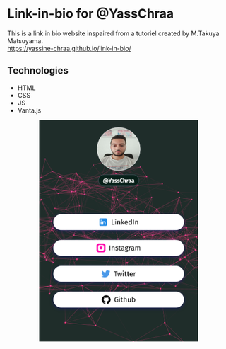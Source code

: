 # Link-in-bio for @YassChraa
This is a link in bio website inspaired from a tutoriel created by M.Takuya Matsuyama.
<br/>https://yassine-chraa.github.io/link-in-bio/
## Technologies
* HTML
* CSS
* JS
* Vanta.js 
<div align="center">
<img src="./images/link-to-bio.png"  height="500">
</div>
